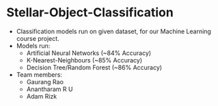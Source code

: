 # Stellar-Object-Classification
* Classification models run on given dataset, for our Machine Learning course project.
* Models run:
  * Artificial Neural Networks (~84% Accuracy)
  * K-Nearest-Neighbours (~85% Accuracy)
  * Decision Tree/Random Forest (~86% Accuracy)
* Team members:
  * Gaurang Rao
  * Anantharam R U
  * Adam Rizk
